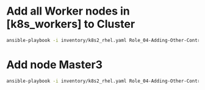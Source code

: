 # Add all Worker nodes in [k8s_workers] to Cluster
```bash
ansible-playbook -i inventory/k8s2_rhel.yaml Role_04-Adding-Other-Control-Nodes.yaml -b
```

# Add node Master3
```bash
ansible-playbook -i inventory/k8s2_rhel.yaml Role_04-Adding-Other-Control-Nodes.yaml -b --extra-vars "added_control_nodes=k8s2-rhel-master3.fillswim.local"
```
